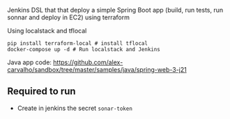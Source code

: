 Jenkins DSL that that deploy a simple Spring Boot app (build, run tests, run sonnar and deploy in EC2) using terraform

Using localstack and tflocal

```shell
pip install terraform-local # install tflocal
docker-compose up -d # Run localstack and Jenkins
```

Java app code: https://github.com/alex-carvalho/sandbox/tree/master/samples/java/spring-web-3-j21



## Required to run
- Create in jenkins the secret `sonar-token`

